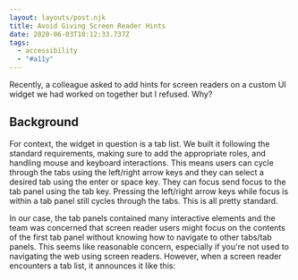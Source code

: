```yaml
---
layout: layouts/post.njk
title: Avoid Giving Screen Reader Hints
date: 2020-06-03T10:12:33.737Z
tags:
  - accessibility
  - "#a11y"
---
```

Recently, a colleague asked to add hints for screen readers on a custom UI widget we had worked on together but I refused. Why?

## Background

For context, the widget in question is a tab list. We built it following the standard requirements, making sure to add the appropriate roles, and handling mouse and keyboard interactions. This means users can cycle through the tabs using the left/right arrow keys and they can select a desired tab using the enter or space key. They can focus send focus to the tab panel using the tab key. Pressing the left/right arrow keys while focus is within a tab panel still cycles through the tabs. This is all pretty standard.

In our case, the tab panels contained many interactive elements and the team was concerned that screen reader users might focus on the contents of the first tab panel without knowing how to navigate to other tabs/tab panels. This seems like reasonable concern, especially if you're not used to navigating the web using screen readers. However, when a screen reader encounters a tab list, it announces it like this: